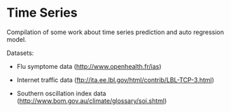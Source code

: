 # Time Series

Compilation of some work about time series prediction and auto regression model.

Datasets:

* Flu symptome data (http://www.openhealth.fr/ias)
 
* Internet traffic data (ftp://ita.ee.lbl.gov/html/contrib/LBL-TCP-3.html)
 
* Southern oscillation index data (http://www.bom.gov.au/climate/glossary/soi.shtml)

  
